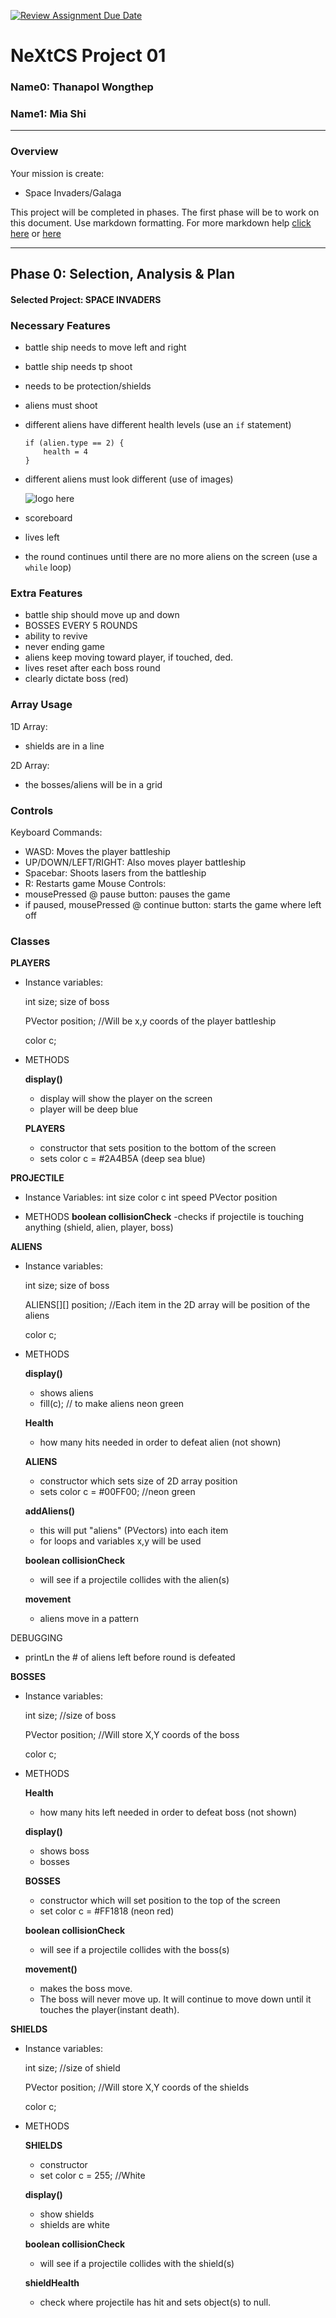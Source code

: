 [![Review Assignment Due Date](https://classroom.github.com/assets/deadline-readme-button-22041afd0340ce965d47ae6ef1cefeee28c7c493a6346c4f15d667ab976d596c.svg)](https://classroom.github.com/a/2bl0h1Mb)
# NeXtCS Project 01
### Name0: Thanapol Wongthep
### Name1: Mia Shi
---

### Overview
Your mission is create:
- Space Invaders/Galaga

This project will be completed in phases. The first phase will be to work on this document. Use markdown formatting. For more markdown help [click here](https://github.com/adam-p/markdown-here/wiki/Markdown-Cheatsheet) or [here](https://docs.github.com/en/get-started/writing-on-github/getting-started-with-writing-and-formatting-on-github/basic-writing-and-formatting-syntax)


---

## Phase 0: Selection, Analysis & Plan

#### Selected Project: SPACE INVADERS

### Necessary Features
- battle ship needs to move left and right
- battle ship needs tp shoot
- needs to be protection/shields
- aliens must shoot
- different aliens have different health levels (use an `if` statement)
  ```
  if (alien.type == 2) {
      health = 4
  }

  ```
- different aliens must look different (use of images)

  
   ![logo here](https://www.pngall.com/wp-content/uploads/13/Space-Invaders-Alien-PNG-Image.png)
- scoreboard
- lives left
- the round continues until there are no more aliens on the screen (use a `while` loop)
  
### Extra Features

- battle ship should move up and down
- BOSSES EVERY 5 ROUNDS
- ability to revive
- never ending game
- aliens keep moving toward player, if touched, ded.
- lives reset after each boss round
- clearly dictate boss (red)

### Array Usage
1D Array:
- shields are in a line

2D Array:
- the bosses/aliens will be in a grid


### Controls
Keyboard Commands:
- WASD: Moves the player battleship
- UP/DOWN/LEFT/RIGHT: Also moves player battleship
- Spacebar: Shoots lasers from the battleship
- R: Restarts game
Mouse Controls:
- mousePressed @ pause button: pauses the game
- if paused, mousePressed @ continue button: starts the game where left off


### Classes
**PLAYERS**
- Instance variables:
  
  int size; size of boss
  
  PVector position; //Will be x,y coords of the player battleship
  
  color c;
  
- METHODS
  
  **display()**
  - display will show the player on the screen
  - player will be deep blue
    
  **PLAYERS**
  - constructor that sets position to the bottom of the screen
  - sets color c = #2A4B5A (deep sea blue)
  
**PROJECTILE**
 - Instance Variables:
   int size
   color c
   int speed
   PVector position
   
- METHODS
  **boolean collisionCheck**
  -checks if projectile is touching anything (shield, alien, player, boss)
  
**ALIENS**

- Instance variables:
  
  int size; size of boss
  
  ALIENS[][] position; //Each item in the 2D array will be position of the aliens
  
  color c;
  
- METHODS
  
  **display()**
  - shows aliens
  - fill(c); // to make aliens neon green
 
  **Health**
  - how many hits needed in order to defeat alien (not shown)
   
  **ALIENS**
  - constructor which sets size of 2D array position
  - sets color c = #00FF00; //neon green

  **addAliens()**
  - this will put "aliens" (PVectors) into each item
  - for loops and variables x,y will be used
    
  **boolean collisionCheck**
    - will see if a projectile collides with the alien(s)
      
  **movement**
   - aliens move in a pattern

 DEBUGGING
 - printLn the # of aliens left before round is defeated

 
**BOSSES**

- Instance variables:
  
  int size; //size of boss
  
  PVector position; //Will store X,Y coords of the boss
  
  color c;
  
- METHODS
  
  **Health**
  - how many hits left needed in order to defeat boss (not shown)
  
  **display()**
  - shows boss
  - bosses 
   
  **BOSSES**
  - constructor which will set position to the top of the screen
  - set color c = #FF1818 (neon red)
    
  **boolean collisionCheck**
  - will see if a projectile collides with the boss(s)

  **movement()**
  - makes the boss move.
  - The boss will never move up. It will continue to move down until it touches the player(instant death).


**SHIELDS**
- Instance variables:
  
  int size; //size of shield
  
  PVector position; //Will store X,Y coords of the shields
  
  color c;
  
- METHODS

    **SHIELDS**
    - constructor
    - set color c = 255; //White

    **display()**
    - show shields
    - shields are white
  
    **boolean collisionCheck**
    - will see if a projectile collides with the shield(s)
 
   **shieldHealth**
  - check where projectile has hit and sets object(s) to null.
 
    
